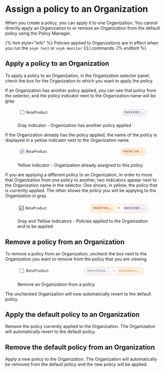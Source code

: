 # Assign a policy to an Organization

When you create a policy, you can apply it to one Organization. You cannot directly apply an Organization to or remove an Organization from the default policy using the Policy Manager.

{% hint style="info" %}
Policies applied to Organizations are in effect when you run the `snyk test` or `snyk monitor` CLI commands.
{% endhint %}

## Apply a policy to an Organization

To apply a policy to an Organization, in the Organization selector panel, check the box for the Organization to which you want to apply the policy.

If an Organization has another policy applied, you can see that policy from the selector, and the policy indicator next to the Organization name will be gray.

<div align="left"><figure><img src="../../.gitbook/assets/mceclip3-2-.png" alt=".Gray indicator - Organization has another policy applied"><figcaption><p>Gray indicator - Organization has another policy applied</p></figcaption></figure></div>

If the Organization already has the policy applied, the name of the policy is displayed in a yellow indicator next to the Organization name.

<div align="left"><figure><img src="../../.gitbook/assets/mceclip2-6-.png" alt="Yellow indicator - Organization already assigned to this policy"><figcaption><p>Yellow indicator - Organization already assigned to this policy</p></figcaption></figure></div>

If you are applying a different policy to an Organization, in order to move that Organization from one policy to another, two indicators appear next to the Organization name in the selector. One shows, in yellow, the policy that is currently applied. The other shows the policy you will be applying to the Organization in gray.

<div align="left"><figure><img src="../../.gitbook/assets/mceclip1-16-.png" alt="Gray and Yellow indicators - Policies applied to the Organization and to be applied"><figcaption><p>Gray and Yellow indicators - Policies applied to the Organizaiton and to be applied</p></figcaption></figure></div>

## Remove a policy from an Organization

To remove a policy from an Organization, uncheck the box next to the Organization you want to remove from the policy that you are viewing.

<div align="left"><figure><img src="../../.gitbook/assets/untitled-2-.png" alt="Remove an Organization from a policy"><figcaption><p>Remove an Organization from a policy</p></figcaption></figure></div>

The unchecked Organization will now automatically revert to the default policy.

## Apply the default policy to an Organization

Remove the policy currently applied to the Organization. The Organization will automatically revert to the default policy.

## Remove the default policy from an Organization

Apply a new policy to the Organization. The Organization will automatically be removed from the default policy and the new policy will be applied.
